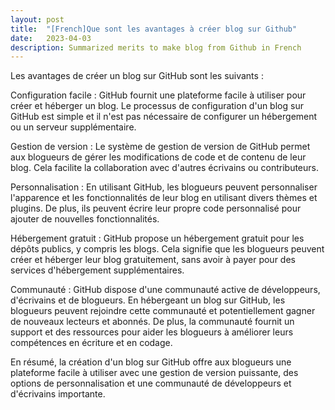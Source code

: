 ```yaml
---
layout: post
title:  "[French]Que sont les avantages à créer blog sur Github"
date:   2023-04-03
description: Summarized merits to make blog from Github in French
---
```


Les avantages de créer un blog sur GitHub sont les suivants :

Configuration facile : GitHub fournit une plateforme facile à utiliser pour créer et héberger un blog. Le processus de configuration d'un blog sur GitHub est simple et il n'est pas nécessaire de configurer un hébergement ou un serveur supplémentaire.

Gestion de version : Le système de gestion de version de GitHub permet aux blogueurs de gérer les modifications de code et de contenu de leur blog. Cela facilite la collaboration avec d'autres écrivains ou contributeurs.

Personnalisation : En utilisant GitHub, les blogueurs peuvent personnaliser l'apparence et les fonctionnalités de leur blog en utilisant divers thèmes et plugins. De plus, ils peuvent écrire leur propre code personnalisé pour ajouter de nouvelles fonctionnalités.

Hébergement gratuit : GitHub propose un hébergement gratuit pour les dépôts publics, y compris les blogs. Cela signifie que les blogueurs peuvent créer et héberger leur blog gratuitement, sans avoir à payer pour des services d'hébergement supplémentaires.

Communauté : GitHub dispose d'une communauté active de développeurs, d'écrivains et de blogueurs. En hébergeant un blog sur GitHub, les blogueurs peuvent rejoindre cette communauté et potentiellement gagner de nouveaux lecteurs et abonnés. De plus, la communauté fournit un support et des ressources pour aider les blogueurs à améliorer leurs compétences en écriture et en codage.

En résumé, la création d'un blog sur GitHub offre aux blogueurs une plateforme facile à utiliser avec une gestion de version puissante, des options de personnalisation et une communauté de développeurs et d'écrivains importante.

